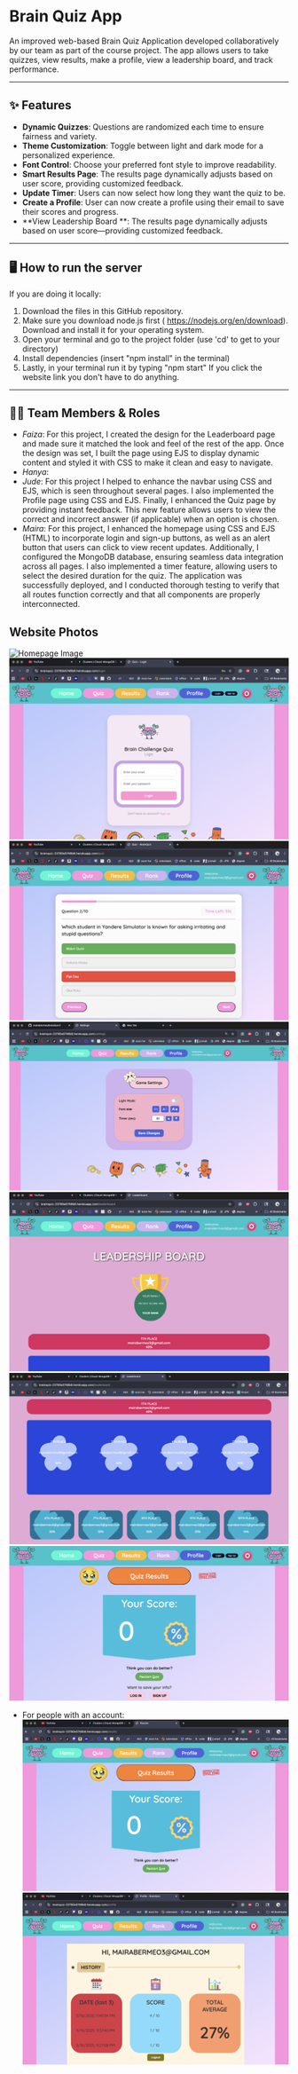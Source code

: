 # Brain Quiz App

An improved web-based Brain Quiz Application developed collaboratively by our team as part of the course project. The app allows users to take quizzes, view results, make a profile, view a leadership board, and track performance.

---

## ✨ Features

- **Dynamic Quizzes**: Questions are randomized each time to ensure fairness and variety.
- **Theme Customization**: Toggle between light and dark mode for a personalized experience.
- **Font Control**: Choose your preferred font style to improve readability.
- **Smart Results Page**: The results page dynamically adjusts based on user score, providing customized feedback.
- **Update Timer**: Users can now select how long they want the quiz to be.
- **Create a Profile**: User can now create a profile using their email to save their scores and progress.
- **View Leadership Board **: The results page dynamically adjusts based on user score—providing customized feedback.

---

## 🖥️ How to run the server
If you are doing it locally:
  1. Download the files in this GitHub repository.
  2. Make sure you download node.js first ( https://nodejs.org/en/download). Download and install it for your operating system.
  3. Open your terminal and go to the project folder (use 'cd' to get to your directory)
  4. Install dependencies (insert "npm install" in the terminal)
  5. Lastly, in your terminal run it by typing "npm start" 
If you click the website link you don't have to do anything. 

---

## 👩‍💻 Team Members & Roles

- *Faiza*: For this project, I created the design for the Leaderboard page and made sure it matched the look and feel of the rest of the app. Once the design was set, I built the page using EJS to display dynamic content and styled it with CSS to make it clean and easy to navigate.
- *Hanya*: 
- *Jude*: For this project I helped to enhance the navbar using CSS and EJS, which is seen throughout several pages. I also implemented the Profile page using CSS and EJS. Finally, I enhanced the Quiz page by providing instant feedback. This new feature allows users to view the correct and incorrect answer (if applicable) when an option is chosen.
- *Maira*: For this project, I enhanced the homepage using CSS and EJS (HTML) to incorporate login and sign-up buttons, as well as an alert button that users can click to view recent updates. Additionally, I configured the MongoDB database, ensuring seamless data integration across all pages. I also implemented a timer feature, allowing users to select the desired duration for the quiz. The application was successfully deployed, and I conducted thorough testing to verify that all routes function correctly and that all components are properly interconnected.

## Website Photos
![Homepage Image](.public/images/homepage.png)
![Alt text](./public/images/login.png)
![Alt text](./public/images/quiz.png)
![Alt text](./public/images/settings.png)
![Alt text](./public/images/leader1.png)
![Alt text](./public/images/leader2.png)
![Alt text](./public/images/results:noprofile.png)

- For people with an account:
![Alt text](./public/images/results:prifile.png)
![Alt text](./public/images/profile.png)

